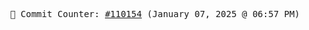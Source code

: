<p align="center">
    <samp>
        📮 Commit Counter: <a href="https://github.com/Javascript-void0/Javascript-void0/commits/main">#110154</a> (January 07, 2025 @ 06:57 PM)
    </samp>
</p>
